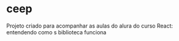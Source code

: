 # ceep
Projeto criado para acompanhar as aulas do alura do curso React: entendendo como s biblioteca funciona
